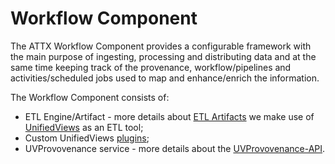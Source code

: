 # Workflow Component

The ATTX Workflow Component provides a configurable framework with the main purpose of ingesting, processing and distributing data and at the same time keeping track of the provenance, workflow/pipelines and activities/scheduled jobs used to map and enhance/enrich the information.

The Workflow Component consists of:

* ETL Engine/Artifact - more details about [ETL Artifacts](ETL-Artifacts.md) we make use of [UnifiedViews](https://unifiedviews.eu/) as an ETL tool;
* Custom UnifiedViews [plugins](Unified-Views-plugins.md);
* UVProvovenance service - more details about the [UVProvovenance-API](UVProvovenance-API.md).
